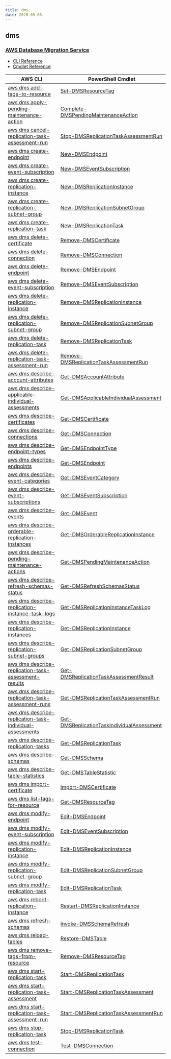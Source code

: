 ```yaml
---
title: dms
date: 2020-09-08
---
```


## dms

### [AWS Database Migration Service](https://aws.amazon.com/dms/)

* [CLI Reference](https://docs.aws.amazon.com/cli/latest/reference/dms/index.html)
* [Cmdlet Reference](https://docs.aws.amazon.com/powershell/latest/reference/items/AWS_Database_Migration_Service_cmdlets.html)

|AWS CLI|PowerShell Cmdlet|
|----|----|
|[aws dms add-tags-to-resource](https://docs.aws.amazon.com/cli/latest/reference/dms/add-tags-to-resource.html)|[Set-DMSResourceTag](https://docs.aws.amazon.com/powershell/latest/reference/items/Set-DMSResourceTag.html)|
|[aws dms apply-pending-maintenance-action](https://docs.aws.amazon.com/cli/latest/reference/dms/apply-pending-maintenance-action.html)|[Complete-DMSPendingMaintenanceAction](https://docs.aws.amazon.com/powershell/latest/reference/items/Complete-DMSPendingMaintenanceAction.html)|
|[aws dms cancel-replication-task-assessment-run](https://docs.aws.amazon.com/cli/latest/reference/dms/cancel-replication-task-assessment-run.html)|[Stop-DMSReplicationTaskAssessmentRun](https://docs.aws.amazon.com/powershell/latest/reference/items/Stop-DMSReplicationTaskAssessmentRun.html)|
|[aws dms create-endpoint](https://docs.aws.amazon.com/cli/latest/reference/dms/create-endpoint.html)|[New-DMSEndpoint](https://docs.aws.amazon.com/powershell/latest/reference/items/New-DMSEndpoint.html)|
|[aws dms create-event-subscription](https://docs.aws.amazon.com/cli/latest/reference/dms/create-event-subscription.html)|[New-DMSEventSubscription](https://docs.aws.amazon.com/powershell/latest/reference/items/New-DMSEventSubscription.html)|
|[aws dms create-replication-instance](https://docs.aws.amazon.com/cli/latest/reference/dms/create-replication-instance.html)|[New-DMSReplicationInstance](https://docs.aws.amazon.com/powershell/latest/reference/items/New-DMSReplicationInstance.html)|
|[aws dms create-replication-subnet-group](https://docs.aws.amazon.com/cli/latest/reference/dms/create-replication-subnet-group.html)|[New-DMSReplicationSubnetGroup](https://docs.aws.amazon.com/powershell/latest/reference/items/New-DMSReplicationSubnetGroup.html)|
|[aws dms create-replication-task](https://docs.aws.amazon.com/cli/latest/reference/dms/create-replication-task.html)|[New-DMSReplicationTask](https://docs.aws.amazon.com/powershell/latest/reference/items/New-DMSReplicationTask.html)|
|[aws dms delete-certificate](https://docs.aws.amazon.com/cli/latest/reference/dms/delete-certificate.html)|[Remove-DMSCertificate](https://docs.aws.amazon.com/powershell/latest/reference/items/Remove-DMSCertificate.html)|
|[aws dms delete-connection](https://docs.aws.amazon.com/cli/latest/reference/dms/delete-connection.html)|[Remove-DMSConnection](https://docs.aws.amazon.com/powershell/latest/reference/items/Remove-DMSConnection.html)|
|[aws dms delete-endpoint](https://docs.aws.amazon.com/cli/latest/reference/dms/delete-endpoint.html)|[Remove-DMSEndpoint](https://docs.aws.amazon.com/powershell/latest/reference/items/Remove-DMSEndpoint.html)|
|[aws dms delete-event-subscription](https://docs.aws.amazon.com/cli/latest/reference/dms/delete-event-subscription.html)|[Remove-DMSEventSubscription](https://docs.aws.amazon.com/powershell/latest/reference/items/Remove-DMSEventSubscription.html)|
|[aws dms delete-replication-instance](https://docs.aws.amazon.com/cli/latest/reference/dms/delete-replication-instance.html)|[Remove-DMSReplicationInstance](https://docs.aws.amazon.com/powershell/latest/reference/items/Remove-DMSReplicationInstance.html)|
|[aws dms delete-replication-subnet-group](https://docs.aws.amazon.com/cli/latest/reference/dms/delete-replication-subnet-group.html)|[Remove-DMSReplicationSubnetGroup](https://docs.aws.amazon.com/powershell/latest/reference/items/Remove-DMSReplicationSubnetGroup.html)|
|[aws dms delete-replication-task](https://docs.aws.amazon.com/cli/latest/reference/dms/delete-replication-task.html)|[Remove-DMSReplicationTask](https://docs.aws.amazon.com/powershell/latest/reference/items/Remove-DMSReplicationTask.html)|
|[aws dms delete-replication-task-assessment-run](https://docs.aws.amazon.com/cli/latest/reference/dms/delete-replication-task-assessment-run.html)|[Remove-DMSReplicationTaskAssessmentRun](https://docs.aws.amazon.com/powershell/latest/reference/items/Remove-DMSReplicationTaskAssessmentRun.html)|
|[aws dms describe-account-attributes](https://docs.aws.amazon.com/cli/latest/reference/dms/describe-account-attributes.html)|[Get-DMSAccountAttribute](https://docs.aws.amazon.com/powershell/latest/reference/items/Get-DMSAccountAttribute.html)|
|[aws dms describe-applicable-individual-assessments](https://docs.aws.amazon.com/cli/latest/reference/dms/describe-applicable-individual-assessments.html)|[Get-DMSApplicableIndividualAssessment](https://docs.aws.amazon.com/powershell/latest/reference/items/Get-DMSApplicableIndividualAssessment.html)|
|[aws dms describe-certificates](https://docs.aws.amazon.com/cli/latest/reference/dms/describe-certificates.html)|[Get-DMSCertificate](https://docs.aws.amazon.com/powershell/latest/reference/items/Get-DMSCertificate.html)|
|[aws dms describe-connections](https://docs.aws.amazon.com/cli/latest/reference/dms/describe-connections.html)|[Get-DMSConnection](https://docs.aws.amazon.com/powershell/latest/reference/items/Get-DMSConnection.html)|
|[aws dms describe-endpoint-types](https://docs.aws.amazon.com/cli/latest/reference/dms/describe-endpoint-types.html)|[Get-DMSEndpointType](https://docs.aws.amazon.com/powershell/latest/reference/items/Get-DMSEndpointType.html)|
|[aws dms describe-endpoints](https://docs.aws.amazon.com/cli/latest/reference/dms/describe-endpoints.html)|[Get-DMSEndpoint](https://docs.aws.amazon.com/powershell/latest/reference/items/Get-DMSEndpoint.html)|
|[aws dms describe-event-categories](https://docs.aws.amazon.com/cli/latest/reference/dms/describe-event-categories.html)|[Get-DMSEventCategory](https://docs.aws.amazon.com/powershell/latest/reference/items/Get-DMSEventCategory.html)|
|[aws dms describe-event-subscriptions](https://docs.aws.amazon.com/cli/latest/reference/dms/describe-event-subscriptions.html)|[Get-DMSEventSubscription](https://docs.aws.amazon.com/powershell/latest/reference/items/Get-DMSEventSubscription.html)|
|[aws dms describe-events](https://docs.aws.amazon.com/cli/latest/reference/dms/describe-events.html)|[Get-DMSEvent](https://docs.aws.amazon.com/powershell/latest/reference/items/Get-DMSEvent.html)|
|[aws dms describe-orderable-replication-instances](https://docs.aws.amazon.com/cli/latest/reference/dms/describe-orderable-replication-instances.html)|[Get-DMSOrderableReplicationInstance](https://docs.aws.amazon.com/powershell/latest/reference/items/Get-DMSOrderableReplicationInstance.html)|
|[aws dms describe-pending-maintenance-actions](https://docs.aws.amazon.com/cli/latest/reference/dms/describe-pending-maintenance-actions.html)|[Get-DMSPendingMaintenanceAction](https://docs.aws.amazon.com/powershell/latest/reference/items/Get-DMSPendingMaintenanceAction.html)|
|[aws dms describe-refresh-schemas-status](https://docs.aws.amazon.com/cli/latest/reference/dms/describe-refresh-schemas-status.html)|[Get-DMSRefreshSchemasStatus](https://docs.aws.amazon.com/powershell/latest/reference/items/Get-DMSRefreshSchemasStatus.html)|
|[aws dms describe-replication-instance-task-logs](https://docs.aws.amazon.com/cli/latest/reference/dms/describe-replication-instance-task-logs.html)|[Get-DMSReplicationInstanceTaskLog](https://docs.aws.amazon.com/powershell/latest/reference/items/Get-DMSReplicationInstanceTaskLog.html)|
|[aws dms describe-replication-instances](https://docs.aws.amazon.com/cli/latest/reference/dms/describe-replication-instances.html)|[Get-DMSReplicationInstance](https://docs.aws.amazon.com/powershell/latest/reference/items/Get-DMSReplicationInstance.html)|
|[aws dms describe-replication-subnet-groups](https://docs.aws.amazon.com/cli/latest/reference/dms/describe-replication-subnet-groups.html)|[Get-DMSReplicationSubnetGroup](https://docs.aws.amazon.com/powershell/latest/reference/items/Get-DMSReplicationSubnetGroup.html)|
|[aws dms describe-replication-task-assessment-results](https://docs.aws.amazon.com/cli/latest/reference/dms/describe-replication-task-assessment-results.html)|[Get-DMSReplicationTaskAssessmentResult](https://docs.aws.amazon.com/powershell/latest/reference/items/Get-DMSReplicationTaskAssessmentResult.html)|
|[aws dms describe-replication-task-assessment-runs](https://docs.aws.amazon.com/cli/latest/reference/dms/describe-replication-task-assessment-runs.html)|[Get-DMSReplicationTaskAssessmentRun](https://docs.aws.amazon.com/powershell/latest/reference/items/Get-DMSReplicationTaskAssessmentRun.html)|
|[aws dms describe-replication-task-individual-assessments](https://docs.aws.amazon.com/cli/latest/reference/dms/describe-replication-task-individual-assessments.html)|[Get-DMSReplicationTaskIndividualAssessment](https://docs.aws.amazon.com/powershell/latest/reference/items/Get-DMSReplicationTaskIndividualAssessment.html)|
|[aws dms describe-replication-tasks](https://docs.aws.amazon.com/cli/latest/reference/dms/describe-replication-tasks.html)|[Get-DMSReplicationTask](https://docs.aws.amazon.com/powershell/latest/reference/items/Get-DMSReplicationTask.html)|
|[aws dms describe-schemas](https://docs.aws.amazon.com/cli/latest/reference/dms/describe-schemas.html)|[Get-DMSSchema](https://docs.aws.amazon.com/powershell/latest/reference/items/Get-DMSSchema.html)|
|[aws dms describe-table-statistics](https://docs.aws.amazon.com/cli/latest/reference/dms/describe-table-statistics.html)|[Get-DMSTableStatistic](https://docs.aws.amazon.com/powershell/latest/reference/items/Get-DMSTableStatistic.html)|
|[aws dms import-certificate](https://docs.aws.amazon.com/cli/latest/reference/dms/import-certificate.html)|[Import-DMSCertificate](https://docs.aws.amazon.com/powershell/latest/reference/items/Import-DMSCertificate.html)|
|[aws dms list-tags-for-resource](https://docs.aws.amazon.com/cli/latest/reference/dms/list-tags-for-resource.html)|[Get-DMSResourceTag](https://docs.aws.amazon.com/powershell/latest/reference/items/Get-DMSResourceTag.html)|
|[aws dms modify-endpoint](https://docs.aws.amazon.com/cli/latest/reference/dms/modify-endpoint.html)|[Edit-DMSEndpoint](https://docs.aws.amazon.com/powershell/latest/reference/items/Edit-DMSEndpoint.html)|
|[aws dms modify-event-subscription](https://docs.aws.amazon.com/cli/latest/reference/dms/modify-event-subscription.html)|[Edit-DMSEventSubscription](https://docs.aws.amazon.com/powershell/latest/reference/items/Edit-DMSEventSubscription.html)|
|[aws dms modify-replication-instance](https://docs.aws.amazon.com/cli/latest/reference/dms/modify-replication-instance.html)|[Edit-DMSReplicationInstance](https://docs.aws.amazon.com/powershell/latest/reference/items/Edit-DMSReplicationInstance.html)|
|[aws dms modify-replication-subnet-group](https://docs.aws.amazon.com/cli/latest/reference/dms/modify-replication-subnet-group.html)|[Edit-DMSReplicationSubnetGroup](https://docs.aws.amazon.com/powershell/latest/reference/items/Edit-DMSReplicationSubnetGroup.html)|
|[aws dms modify-replication-task](https://docs.aws.amazon.com/cli/latest/reference/dms/modify-replication-task.html)|[Edit-DMSReplicationTask](https://docs.aws.amazon.com/powershell/latest/reference/items/Edit-DMSReplicationTask.html)|
|[aws dms reboot-replication-instance](https://docs.aws.amazon.com/cli/latest/reference/dms/reboot-replication-instance.html)|[Restart-DMSReplicationInstance](https://docs.aws.amazon.com/powershell/latest/reference/items/Restart-DMSReplicationInstance.html)|
|[aws dms refresh-schemas](https://docs.aws.amazon.com/cli/latest/reference/dms/refresh-schemas.html)|[Invoke-DMSSchemaRefresh](https://docs.aws.amazon.com/powershell/latest/reference/items/Invoke-DMSSchemaRefresh.html)|
|[aws dms reload-tables](https://docs.aws.amazon.com/cli/latest/reference/dms/reload-tables.html)|[Restore-DMSTable](https://docs.aws.amazon.com/powershell/latest/reference/items/Restore-DMSTable.html)|
|[aws dms remove-tags-from-resource](https://docs.aws.amazon.com/cli/latest/reference/dms/remove-tags-from-resource.html)|[Remove-DMSResourceTag](https://docs.aws.amazon.com/powershell/latest/reference/items/Remove-DMSResourceTag.html)|
|[aws dms start-replication-task](https://docs.aws.amazon.com/cli/latest/reference/dms/start-replication-task.html)|[Start-DMSReplicationTask](https://docs.aws.amazon.com/powershell/latest/reference/items/Start-DMSReplicationTask.html)|
|[aws dms start-replication-task-assessment](https://docs.aws.amazon.com/cli/latest/reference/dms/start-replication-task-assessment.html)|[Start-DMSReplicationTaskAssessment](https://docs.aws.amazon.com/powershell/latest/reference/items/Start-DMSReplicationTaskAssessment.html)|
|[aws dms start-replication-task-assessment-run](https://docs.aws.amazon.com/cli/latest/reference/dms/start-replication-task-assessment-run.html)|[Start-DMSReplicationTaskAssessmentRun](https://docs.aws.amazon.com/powershell/latest/reference/items/Start-DMSReplicationTaskAssessmentRun.html)|
|[aws dms stop-replication-task](https://docs.aws.amazon.com/cli/latest/reference/dms/stop-replication-task.html)|[Stop-DMSReplicationTask](https://docs.aws.amazon.com/powershell/latest/reference/items/Stop-DMSReplicationTask.html)|
|[aws dms test-connection](https://docs.aws.amazon.com/cli/latest/reference/dms/test-connection.html)|[Test-DMSConnection](https://docs.aws.amazon.com/powershell/latest/reference/items/Test-DMSConnection.html)|

